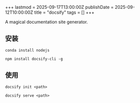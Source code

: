 +++
lastmod = 2025-09-17T13:00:00Z
publishDate = 2025-09-12T10:00:00Z
title = "docsify"
tags = []
+++

A magical documentation site generator.

## 安装

```
conda install nodejs
```

```
npm install docsify-cli -g
```

## 使用

```
docsify init <path>
```

```
docsify serve <path>
```